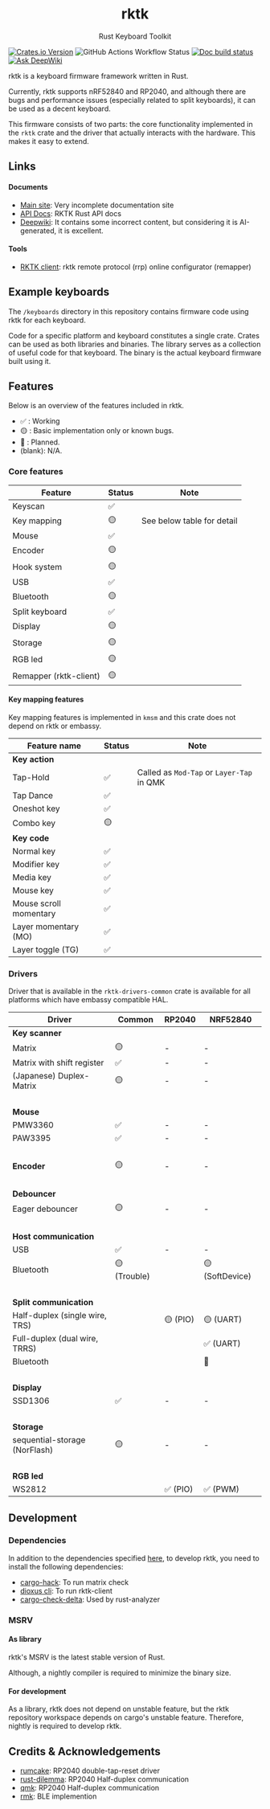 <h1 align="center">rktk</h1>
<p align="center">Rust Keyboard Toolkit</p>

[![Crates.io Version](https://img.shields.io/crates/v/rktk)](https://crates.io/crates/rktk)
![GitHub Actions Workflow Status](https://img.shields.io/github/actions/workflow/status/nazo6/rktk/ci.yml)
[![Doc build status](https://img.shields.io/github/actions/workflow/status/nazo6/rktk/doc.yml?label=doc)](https://rktk-docs.nazo6.dev)
[![Ask DeepWiki](https://deepwiki.com/badge.svg)](https://deepwiki.com/nazo6/rktk)

rktk is a keyboard firmware framework written in Rust.

Currently, rktk supports nRF52840 and RP2040, and although there are bugs and
performance issues (especially related to split keyboards), it can be used as a
decent keyboard.

This firmware consists of two parts: the core functionality implemented in the
`rktk` crate and the driver that actually interacts with the hardware. This
makes it easy to extend.

## Links

#### Documents

- [Main site](https://rktk.nazo6.dev/): Very incomplete documentation site
- [API Docs](https://rktk-docs.nazo6.dev/): RKTK Rust API docs
- [Deepwiki](https://deepwiki.com/nazo6/rktk): It contains some incorrect
  content, but considering it is AI-generated, it is excellent.

#### Tools

- [RKTK client](https://rktk-client.nazo6.dev/): rktk remote protocol (rrp) online configurator (remapper)

## Example keyboards

The `/keyboards` directory in this repository contains firmware code using rktk for each keyboard.

Code for a specific platform and keyboard constitutes a single crate. Crates can be used as both libraries and binaries. 
The library serves as a collection of useful code for that keyboard. The binary is the actual keyboard firmware built using it.

## Features

Below is an overview of the features included in rktk.

- ✅ : Working
- 🟡 : Basic implementation only or known bugs.
- 🔴 : Planned.
- (blank): N/A.

### Core features

| Feature                | Status | Note                       |
| ---------------------- | ------ | -------------------------- |
| Keyscan                | ✅     |                            |
| Key mapping            | 🟡     | See below table for detail |
| Mouse                  | ✅     |                            |
| Encoder                | 🟡     |                            |
| Hook system            | 🟡     |                            |
| USB                    | ✅     |                            |
| Bluetooth              | 🟡     |                            |
| Split keyboard         | ✅     |                            |
| Display                | 🟡     |                            |
| Storage                | 🟡     |                            |
| RGB led                | 🟡     |                            |
| Remapper (rktk-client) | 🟡     |                            |

#### Key mapping features

Key mapping features is implemented in `kmsm` and this crate does not
depend on rktk or embassy.

| Feature name           | Status | Note                                      |
| ---------------------- | ------ | ----------------------------------------- |
| **Key action**         |        |                                           |
| Tap-Hold               | ✅     | Called as `Mod-Tap` or `Layer-Tap` in QMK |
| Tap Dance              | ✅     |                                           |
| Oneshot key            | ✅     |                                           |
| Combo key              | 🟡     |                                           |
| **Key code**           |        |                                           |
| Normal key             | ✅     |                                           |
| Modifier key           | ✅     |                                           |
| Media key              | ✅     |                                           |
| Mouse key              | ✅     |                                           |
| Mouse scroll momentary | ✅     |                                           |
| Layer momentary (MO)   | ✅     |                                           |
| Layer toggle (TG)      | ✅     |                                           |

### Drivers

Driver that is available in the `rktk-drivers-common` crate is available for all
platforms which have embassy compatible HAL.

| Driver                         | Common       | RP2040   | NRF52840        |
| ------------------------------ | ------------ | -------- | --------------- |
| **Key scanner**                |              |          |                 |
| Matrix                         | 🟡           | -        | -               |
| Matrix with shift register     | ✅           | -        | -               |
| (Japanese) Duplex-Matrix       | 🟡           | -        | -               |
| &nbsp;                         |              |          |                 |
| **Mouse**                      |              |          |                 |
| PMW3360                        | ✅           | -        | -               |
| PAW3395                        | ✅           | -        | -               |
| &nbsp;                         |              |          |                 |
| **Encoder**                    | 🟡           | -        | -               |
| &nbsp;                         |              |          |                 |
| **Debouncer**                  |              |          |                 |
| Eager debouncer                | 🟡           | -        | -               |
| &nbsp;                         |              |          |                 |
| **Host communication**         |              |          |                 |
| USB                            | ✅           | -        | -               |
| Bluetooth                      | 🟡 (Trouble) |          | 🟡 (SoftDevice) |
| &nbsp;                         |              |          |                 |
| **Split communication**        |              |          |                 |
| Half-duplex (single wire, TRS) |              | 🟡 (PIO) | 🟡 (UART)       |
| Full-duplex (dual wire, TRRS)  |              |          | ✅ (UART)       |
| Bluetooth                      |              |          | 🔴              |
| &nbsp;                         |              |          |                 |
| **Display**                    |              |          |                 |
| SSD1306                        | ✅           | -        | -               |
| &nbsp;                         |              |          |                 |
| **Storage**                    |              |          |                 |
| sequential-storage (NorFlash)  | 🟡           | -        | -               |
| &nbsp;                         |              |          |                 |
| **RGB led**                    |              |          |                 |
| WS2812                         |              | ✅ (PIO) | ✅ (PWM)        |

## Development

### Dependencies

In addition to the dependencies specified [here](https://rktk.nazo6.dev/docs),
to develop rktk, you need to install the following dependencies:

- [cargo-hack](https://github.com/taiki-e/cargo-hack): To run matrix check
- [dioxus cli](https://crates.io/crates/dioxus-cli): To run rktk-client
- [cargo-check-delta](https://github.com/nazo6/cargo-check-delta): Used by
  rust-analyzer

### MSRV

#### As library

rktk's MSRV is the latest stable version of Rust.

Although, a nightly compiler is required to minimize the binary size.

#### For development

As a library, rktk does not depend on unstable feature, but the rktk repository
workspace depends on cargo's unstable feature. Therefore, nightly is required to
develop rktk.

## Credits & Acknowledgements

- [rumcake](https://github.com/Univa/rumcake): RP2040 double-tap-reset driver
- [rust-dilemma](https://github.com/simmsb/rusty-dilemma): RP2040 Half-duplex
  communication
- [qmk](https://github.com/qmk/qmk_firmware): RP2040 Half-duplex communication
- [rmk](https://github.com/HaoboGu/rmk): BLE implemention
